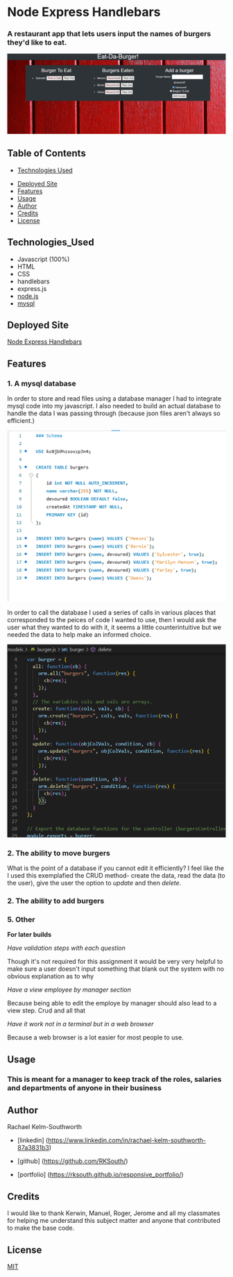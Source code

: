 # Node Express Handlebars

###  A restaurant app that lets users input the names of burgers they'd like to eat.


![Employee-Tracker](Assets/finishedproduct.png)

## Table of Contents
* [Technologies Used](#Technologies_Used)
<!-- * [Getting Started](#Getting_Started) -->
* [Deployed Site](#Deployed)
* [Features](#Features)
* [Usage](#Usage)
* [Author](#Author)
* [Credits](#Credits)
* [License](#License)

## Technologies_Used
* Javascript (100%) 
* HTML
* CSS
* handlebars
* express.js
* [node.js](https://www.npmjs.com/)
* [mysql](https://www.mysqltutorial.org/)

<!-- ## Getting_Started

Once you have downloaded all the files (or done a git pull) from my repo there are a few steps you need to follow to set it up properly:
* Ppen up the code in mysql and visual studio code, make sure to save your msql code as the correct database name and password
* Run the database and make sure it is all set up with the seeded code
* In visual studio code, in a fresh integrated terminal (opened by right clicking the server.js and selecting it in the drop down) first run npm install and hit enter
* Once install is done, type in node server.js followed by enter to begin

To move throughout the menues use the arrow keys on your terminal and be sure to hit enter after you make your selection. If you run into trouble, or a completed action does not seem to have an end point and bring you back to the main set of questions - please select cltr (cmnd) + c and then re enter node server.js in the terminal, your action likely was not saved and you put something in that didn't work. -->


## Deployed Site
[Node Express Handlebars](https://lit-garden-17610.herokuapp.com/)

## Features 


### __1. A mysql database__

In order to store and read files using a database manager I had to integrate mysql code into my javascript.  I also needed to build an actual database to handle the data I was passing through (because json files aren't always so efficient.) 

![mysql-database](Assets/codesnippet01.png)

In order to call the database I used a series of calls in various places that corresponded to the peices of code I wanted to use, then I would ask the user what they wanted to do with it, it seems a little counterintuitive but we needed the data to help make an informed choice.

![database-calls](Assets/codesnippet02.png)
### __2. The ability to move burgers__

What is the point of a database if you cannot edit it efficiently? I feel like the I used this exemplafied the CRUD method- create the data, read the data (to the user), give the user the option to _update_ and then _delete_.

### __2. The ability to add burgers__

### __5. Other__

 __For later builds__

_Have validation steps with each question_

Though it's not required for this assignment it would be very very helpful to make sure a user doesn't input something that blank out the system with no obvious explanation as to why

_Have a view employee by manager section_

Because being able to edit the employe by manager should also lead to a view step. Crud and all that

_Have it work not in a terminal but in a web browser_

Because a web browser is a lot easier for most people to use.

  
## Usage
### This is meant for a manager to keep track of the roles, salaries and departments of anyone in their business 

## Author 
Rachael Kelm-Southworth

* [linkedin] (https://www.linkedin.com/in/rachael-kelm-southworth-87a3831b3) 

* [github] (https://github.com/RKSouth/)

* [portfolio] (https://rksouth.github.io/responsive_portfolio/)

 ## Credits

I would like to thank Kerwin, Manuel, Roger, Jerome and all my classmates for helping me understand this subject matter and anyone that contributed to make the base code.

## License
[MIT](https://choosealicense.com/licenses/mit/)




